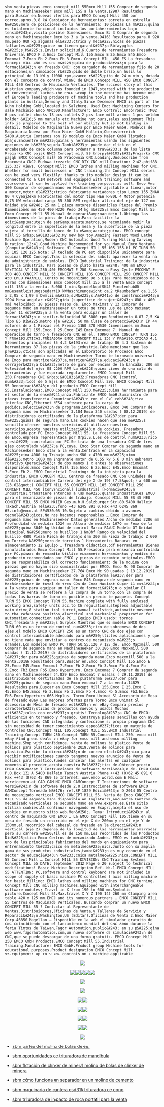 
```
sbm venta piezas emco concept mill 55Emco Mill 155 Comprar de segunda mano en Machineseeker Emco mill 155 a la venta.12987 Resultados para.Buscar en.Nuevas ofertas para EMCO Concept Mill 450 por correo.aprox.0,8 kW Cambiador de herramientas: torreta en estrella N&#250;mero de posiciones de la herramienta: 10 piezas La m&#225;quina es totalmente funcional incluidos los portaherramientas bajo tensi&#243;n,visita posible Dimensiones. Emco Bs 3 Comprar de segunda mano en Machineseeker Emco bs 3 a la venta.94168 Resultados para.H 920 mm,peso 900 kg,algunas el&#233;ctrica y mec&#225;nicas de piezas faltantes.m&#225;quinas no tienen garant&#237;a Bbfaypgfos m&#225;s.M&#225;s.Enviar solicitud.6.Cuarto de herramientas Fresadora Universal EMCO F 3.Emco Concept Mill 155.Emco E 25.Emco E45.Emco Emcomat 7.Emco Fb 2.Emco Fb 3.Emco. Concept MILL 450 ES La fresadora Concept MILL 450 es una m&#225;quina de producci&#243;n para la formaci&#243;n en fresado CNC: con cargador de herramientas fijo de 20 estaciones,un cambiador r&#225;pido de doble brazo,un husil lo principal de 13 kW y 10000 rpm,avance r&#225;pido de 24 m min y dotada con el concepto de control WinNC de EMCO.Concept MILL 450 EMCO CONCEPT MILL 450 Centros de Maquinado Verticales. The success story of this Austrian company,which was founded in 1947,started with the production of conventional lathes.The EMCO Group in the meantime has become one of Europe’s leading producers of machine tools and has production plants in Austria,Germany and Italy.Since December EMCO is part of the Kuhn Holding GmbH,located in Salzburg. Used Emco Machining Centers for sale Machinio Emco VMC100.Manufacturer: Emco Control: EmcoTronic TM02 6 pcs collet chucks 13 pcs collets 2 pcs face mill arbors 1 pcs weldon holder &#216;6 mm manuals etc.Machine not ours,sales assignment This info is prepared to the best of our ability but is not binding in detail. Modelos de Maquinaria Nueva por Emco Maier GmbH. Modelos de Maquinaria Nueva por Emco Maier GmbH Hallein,Oberosterreich 5400,Austria Contamos con 19 modelos de Emco Maier GmbH listados abajo.Encuentre m&#225;quinas y herramientas usando las siguientes opciones de b&#250;squeda.Tambi&#233;n puede dar click en el encabezado de cada columna para ordenar a trav&#233;s de los lista Frezarka CNC pająk EMCO Concept mill 55 &nbsp;&#0183;&#32;Frezarka CNC pająk EMCO Concept mill 55 Pracownia CNC.Loading.Unsubscribe from Pracownia CNC?.Budowa frezarki CNC DIY CNC mill Duration: 2:42.phif88 125,337 views. Concept Mill: EMCO lathes and milling machines for CNC. Whether for small businesses or CNC training,the Concept MILL series can be used very flexibly: thanks to its modular design it can be connected to a CIM network and equipped with training software and courseware it can be applied for training purposes,as well. Emco Vmc 300 Comprar de segunda mano en Machineseeker ajustable a linear,motor a motor,motor el&#233;ctrico fabricante variadores tipo Lenze 155 ZNA0 80 4 Cyeaj3ekm Fabricantes del motor tipo HEW RF80L 4 Motor potencia 0,75 KW velocidad rango 55 300 RPM regelbar altura del eje de 127 mm Unidad eje &#248; 25 mm 1 pieza motores disponibles Piezas del Premio Dimensiones mm 450 400 H220 Peso 34 kg m&#225;s Emco Concept Mill 55 Emco Concept Mill 55 Manual de operaci&amp;oacute;n 1.Obtenga las dimensiones de la pieza de trabajo.Para facilitar la edici&amp;oacute;n de par&amp;aacute;metros,se recomienda medir la longitud entre la superficie de la mesa y la superficie de la pieza sujeta al tornillo de banco de la m&amp;aacute;quina. EMCO concept mill 55 &nbsp;&#0183;&#32;My new boy toy,Amazing Fastest Wood Lathe Machine Operation,Modern CNC Automatic Wood Turning Milling Carving Duration: 12:41.Good Machine Recommended for you Manual Emco Ventana (Computaci&#243;n) Software H1 Concept MILL 55 105 155.H1 PC TURN 50 55 105 120 125.Nota: El teclado de PC est disponible unicamente para mquinas EMCO Concept.Tras la seleccin del smbolo aparecer la venta na de administracin de smbolos. EMCO Industrial Training: de la industria para la industria. Para piezas de plato hasta &#248; 400 mm EMCO VErTICAL VT 160,250,400 EMCOMAT E 200 Siemens o Easy Cycle EMCOMAT E 300 480.CONCEPT MILL 55 CONCEPT MILL 105 CONCEPT MILL 250 CONCEPT MILL 450 EMCO MAXXMILL Centro De Mecanizado De 5 Ejes Para mecanizados de 5 caras con dimensiones Emco concept mill 155 a la venta Emco concept mill 155 a la venta. 5.000 1 min.SpindelkopfSK40 Pinolenhub80 mmGesamtleistungsbedarf10 kWMaschinengewicht ca.2 tRaumbedarf ca.1,55 x 2,05 x 1,99 m Dwmlii m&#225;s.M&#225;s.A&#241;o de construcci&#243;n 1994 Mesa angular r&#237;gida (superficie de sujeci&#243;n 800 x 400 mm) Velocidad: 18 piezas Pasos de. Emco Maximat V 13 Comprar de segunda mano en Machineseeker Un total de tres CDs de Emco Maximat Super 11 est&#225;n a la venta para equipar un taller de formaci&#243;n o similar.Velocidad 30 3000 rpm Rendimiento 0.07 7,5 KW Tipo B5 Di&#225;metro eje &#216; 50 mm Clase de protecci&#243;n IP 44 motores de x 1 Piezas del Premio 1160 370 H530 Dimensiones mm.Emco Concept Mill 155.Emco E 25.Emco E45.Emco Emcomat 7. Manual de operacion de torno y fresadora CNC en el. TORNO EMCO CONCEPT TURN 155 Y PR&#193;CTICAS.FRESADORA EMCO CONCEPT MILL 155 Y PR&#196;CTICAS 4.1 Elementos principales 85 4.2 &#193;rea de trabajo 86 4.3 Sistema de herramientas 87.las piezas de la industria.Cabe mencionar que las pr&#225;cticas son aplicadas en el Laboratorio de Procesos Emco Comprar de segunda mano en Machineseeker Torno de torneado universal de Emco para matricer&#237;a,matricer&#237;a,educaci&#243;n y cerrajer&#237;a Di&#225;metro de giro por encima de la bancada: 280 mm Velocidad del eje: 55 2200 RPM La m&#225;quina viene de una sala de herramientas y fue esperada regularmente. EMCO Concept Mill 250.Fresadoras CNC &nbsp;&#0183;&#32;Fresadoras CNC (control num&#233;rico) de 5 Ejes de EMCO Concept Mill 250. EMCO Concept Mill 55 Denominaci&#243;n del producto EMCO Concept Mill 55.Instalaciones:.EMCO Concept Mill 250.M&#225;quina herramienta para el sector de la ense&#241;anza.Fabricante EMCO GmbH.Suministro de piezas transferencia Comunicaci&#243;n con el CNC rob&#243;tica interfaz DNC,Ethernet MES4 software para la carga de pedidos,selecci&#243;n de programa,indicadores. Emco 340 Comprar de segunda mano en Machineseeker 3.104 Emco 340 usadas ( 08.12.2019) de distribuidores certificados de la plataforma l&#237;der para m&#225;quinas de segunda mano.Las cookies hacen que sea m&#225;s sencillo ofrecer nuestros servicios.Al utilizar nuestros servicios,acepta nuestra utilizaci&#243;n de cookies. Fresadora controlada por PC Emco Concept Mill 55. La fresadora Concept Mill 55 de Emco,empresa representada por Orpi,S.L.es de control num&#233;rico y est&#225; controlada por PC.Se trata de una fresadora CNC de tres ejes controlado v&#237;a PC,cuya. Emco Star Comprar de segunda mano en Machineseeker Emco star a la venta.Centrada en la capacidad m&#225;xima 4000 kg Trabajo ancho 980 x 4700 mm m&#225;ximo di&#225;metro 1600 mm Engranaje motor de 0.55 kw 5,6 U min gebremst rotativo Operaci&#243;n de dos manos 1 x antes de observaciones disponibles.Emco Concept Mill 155.Emco E 25.Emco E45.Emco Emcomat 7.Emco Fb 2. EMCO Industrial Training: de la industria para la industria. EMCO CONCEPT MILL Centros de fresado CNC Con unidades de control intercambiables Carrera del eje X de 190 (7.5&quot;) a 600 mm (23.62&quot;) CONCEPT MILL 55 CONCEPT MILL 105 CONCEPT MILL 250 CONCEPT MILL 450 [Convencional] [Industria] [Formaci&#243;n Industrial.transfiere entonces a las m&#225;quinas industriales EMCO para el mecanizado de piezas de trabajo. Concept MILL 55 ES 4S NEU CONCEPT MILL 55 EMCO MAIER Ges.m.b.H.Salzburger Str.80.5400 Hallein Taxach.Austria Tel&#233;fono +43 6245 891 0.Fax +43 6245 869 65.info@emco.at SP4530.05 10.Sujeto a cambios debido a avances tecnol&#243;gicos.No nos hacemos responsables … Emco Comprar de segunda mano en Machineseeker Datos generales Ancho de medidas 2286 mm Profundidad de medidas 1524 mm Altura de medidas 1676 mm Peso de la m&#225;quina 3040 kg Unidad de control Marca FANUC Modelo OT Unidad principal N&#250;mero de husillos 1 Nm8bf Rango de velocidad del husillo 4800 Pieza Pieza de trabajo drm 300 mm Pieza de trabajo Z 600 mm Torreta N&#250;mero de torretas 1 Herramientas Ranuras en almacenamiento 12 Equipo … fresadora didactica.pdf Herramientas Bienes manufacturados Emco Concept Mill 55.Fresadora para enseanza controlada por PC.piezas de recambio Utilice nicamente herramientas y medios de produccin recomendados por EMCO y piezas de recambio originales.EMCO no se responsabiliza del correcto funcionamiento de la mquina con piezas que no hayan sido suministradas por EMCO. Emco Mc 90 Comprar de segunda mano en Machineseeker 27.764 Emco Mc 90 usadas ( 13.12.2019) de distribuidores certificados de la plataforma l&#237;der para m&#225;quinas de segunda mano. Emco E45 Comprar de segunda mano en Machineseeker Un total de tres CDs de Emco Maximat Super 11 est&#225;n a la venta para equipar un taller de formaci&#243;n o similar.El precio de venta se refiere a la compra de un torno,con la compra de todas las barras de torno es posible un precio de paquete. Concept TURN 55 EMCO Concept TURN 55.Machine complete with fully enclosed working area,safety units acc.to CE regulations,stepless adjustable main drive,8 station tool turret,manual tailstock,automatic movement to the reference position,electrical and mechanical preparation for automation,connection cable PC … Equipo EMCO usado: tornos CNC,fresadora y m&#225;s Surplex Mientras que el modelo EMCO CONCEPT TURN 60 es un torno de control num&#233;rico de sobremesa de dos ejes,el modelo EMCO CONCEPT 250 es un torno CNC de dos ejes con control intercambiable adecuado para m&#250;ltiples aplicaciones y que no tiene nada que envidiar a centros de mecanizado m&#225;s grandes.Los modelos EMCO PC TURN 50,55,120 y 125 de. Emco Maxxmill 500 Comprar de segunda mano en Machineseeker 30.186 Emco Maxxmill 500 usadas ( 11.12.2019) de distribuidores certificados de la plataforma l&#237;der para m&#225;quinas de segunda mano.Emco maxxmill 500 a la venta.30186 Resultados para.Buscar en.Emco Concept Mill 155.Emco E 25.Emco E45.Emco Emcomat 7.Emco Fb 2.Emco Fb 3.Emco Fb 4.Emco Fb 5.Emco Fb3.Emco Fb5.Emco Hyperturn. Emco Emcomat 7 Comprar de segunda mano en Machineseeker 14.829 Emco Emcomat 7 usadas ( 29.11.2019) de distribuidores certificados de la plataforma l&#237;der para m&#225;quinas de segunda mano.Emco emcomat 7 a la venta.14829 Resultados para.Buscar en.Emco Concept Mill 155.Emco E 25.Emco E 45.Emco E45.Emco Fb 2.Emco Fb 3.Emco Fb 4.Emco Fb 5.Emco Fb3.Emco Fb5.Emco Hyperturn 665 Mcplus. Torno Emco Unimat Sl Accesorio de Mesa de fresado eBay Las mejores ofertas para Torno Emco Unimat Sl Accesorio de Mesa de fresado est&#225;n en eBay Compara precios y caracter&#237;sticas de productos nuevos y usados Muchos art&#237;culos con env&#237;o gratis! Tecnolog&#237;a CNC de EMCO: eficiencia en torneado y fresado. Construya piezas sencillas con ayuda de las funciones CAD integradas y confeccione su propio programa CNC sin necesidad de tener conocimientos espec&#237;ficos en materia de controles CNC.Concept MILL 105.Concept MILL 55.EMCO Industrial Training.Concept TURN 250.Concept TURN 55.Concept MILL 250. emco mill eBay Find great deals on eBay for emco mill and emco milling machine.Shop with confidence. venta de molinos de platico Venta de molinos para plastico Septiembre 2019.Venta de molinos para plastico.Escribe tu direcci&#243;n de correo electr&#243;nico para recibir notificaciones cuando tengamos nuevos anuncios de Venta de molinos para plastico.Puedes cancelar las alertas en cualquier momento.Al proceder,acepta nuestra Pol&#237;tica de.Obtener precio EMCO CAMConcept T Instrucciones de software Versi&#243;n de. EMCO GmbH P.O.Box 131 A 5400 Hallein Taxach Austria Phone ++43 (0)62 45 891 0 Fax ++43 (0)62 45 869 65 Internet: www.emco world.com E Mail: serviceemco.at CAD CAM NC EMCO CAMConcept T Instrucciones de software Versi&#243;n de software desde 2.0 Instrucciones de software EMCO CAMConcept Torneado N&#176; ref.SP 1829 Edici&#243;n D 2014 05 Centro de mecanizado vertical EMCO CONCEPT MILL 55. Venta de Emco CONCEPT MILL 55 de segunda mano disponible en Inglaterra,encuentre Centros de mecanizado verticales de secunda mano en www.exapro.es.Este sitio utiliza cookies.Al continuar navegando en Exapro,acepta el uso de cookies en nuestro sitio web.Men&#250;. Tema: Introducci&#243;n al centro de maquinado CNC EMCO … La EMCO Concept Mill 105,tiene en su mesa de fresado un recorrido en el eje X de 200mm y en el eje Y de 150mm,el recorrido del cabezal de fresado en la direcci&#243;n vertical (eje Z) depende de la longitud de las herramientas amarradas pero su carrera &#250;til es de 150 mm.Los recorridos de los Productos Did&#225;ctica Emco Centros de mecanizado Andes. EMCO es tambi&#233;n uno de los principales fabricantes del mundo en equipamiento para entrenamiento t&#233;cnico en metalmec&#225;nica.Junto con su amplia gama de sus productos industriales,tambi&#233;n es muy conocido en el sector de educaci&#243;n t&#233;cnica metalmec&#225;nica.CONCEPT MILL 55 Concept Mill … Concept MILL 55 DIVISION: CNC Training Systems Concept MILL 55 DATE: September 2012 Page 6 20 Subject to technical modifications! Basic Machine Description Ref. No.1.EMCO Concept MILL 55 ATTENTION: PC,software and control keyboard are not included in scope of supply of basic machine PC controlled 3 axis milling machine for basic Milling: EMCO lathes and milling machines for CNC turning. Concept Mill CNC milling machines.Equipped with interchangeable software modules; Travel in X from 190 to 600 mm.Symbolic picture.Concept Mill 55.Max.travel X Y Z 190 140 260 mm Clamping area table 420 x 125 mm.EMCO and its numerous partners … EMCO CONCEPT MILL 55 Centros de Maquinado Verticales. Buscando comprar un nuevo EMCO CONCEPT MILL 55 ? Contactar al Representante de Ventas.Distribuidores,Oficinas de Venta,y Talleres de Servicio y Reparaci&#243;n.Washington,US (Editar).Oficinas de Venta 2.Emco Maier Corp.46850 Magellan … Disponible en la web el simulador gratuito de CNC Coincidiendo con el lanzamiento mundial del CNC 8060 durante la feria Timtos de Taiwan,Fagor Automation,public&#243; en su p&#225;gina web www.fagorautomation.com,un nuevo software de simulaci&#243;n de CNC,que se puede descargar de una forma gratuita. EMCO Concept Mill 250 EMCO GmbH Products.EMCO Concept Mill 55.Industrial Training.Manufacturer EMCO GmbH.Product group Machine tools for educational purposes.Product designation EMCO Concept Mill 55.Equipment: Up to 9 CNC controls on 1 machine applicable 
```

<div align="center">

<a href="https://es-crusher.shibang-china.com/github&k=sbm+venta+piezas+emco+concept+mill+55"><img src="https://static.shibang-china.com/es/crusher/logo.jpg"></a>

<a href="https://es-crusher.shibang-china.com/github&k=sbm+venta+piezas+emco+concept+mill+55"><img src="https://static.shibang-china.com/es/crusher/index.jpg"></a><a href="https://es-crusher.shibang-china.com/material.htmlgithub&k=sbm+venta+piezas+emco+concept+mill+55"><img src="https://static.shibang-china.com/es/crusher/material.jpg"></a><a href="https://es-crusher.shibang-china.com/application.htmlgithub&k=sbm+venta+piezas+emco+concept+mill+55"><img src="https://static.shibang-china.com/es/crusher/application.jpg"></a><a href="https://es-crusher.shibang-china.com/aboutus.htmlgithub&k=sbm+venta+piezas+emco+concept+mill+55"><img src="https://static.shibang-china.com/es/crusher/aboutus.jpg"></a><a href="https://es-crusher.shibang-china.com/contact.htmlgithub&k=sbm+venta+piezas+emco+concept+mill+55"><img src="https://static.shibang-china.com/es/crusher/contact.jpg"></a>

<a href="https://es-crusher.shibang-china.com/github&k=sbm+venta+piezas+emco+concept+mill+55"><img src="https://static.shibang-china.com/es/crusher/banner.jpg"></a>

<a href="https://swt.shibang-china.com/github&k=sbm+venta+piezas+emco+concept+mill+55"><img src="https://static.shibang-china.com/es/crusher/text.jpg"></a>

<a href="https://swt.shibang-china.com/github&k=sbm+venta+piezas+emco+concept+mill+55"><img src="https://static.shibang-china.com/es/crusher/chat.jpg"></a><a href="https://es-crusher.shibang-china.com/contact.htmlgithub&k=sbm+venta+piezas+emco+concept+mill+55"><img src="https://static.shibang-china.com/es/crusher/message.jpg"></a>

<a href="https://es-crusher.shibang-china.com/products/pe.htmlgithub&k=sbm+venta+piezas+emco+concept+mill+55"><img src="https://static.shibang-china.com/es/crusher/pe.jpg"></a><a href="https://es-crusher.shibang-china.com/products/pf.htmlgithub&k=sbm+venta+piezas+emco+concept+mill+55"><img src="https://static.shibang-china.com/es/crusher/pf.jpg"></a>

<a href="https://es-crusher.shibang-china.com/products/hpt.htmlgithub&k=sbm+venta+piezas+emco+concept+mill+55"><img src="https://static.shibang-china.com/es/crusher/hpt.jpg"></a><a href="https://es-crusher.shibang-china.com/products/vsi.htmlgithub&k=sbm+venta+piezas+emco+concept+mill+55"><img src="https://static.shibang-china.com/es/crusher/vsi.jpg"></a>

<a href="https://es-crusher.shibang-china.com/products/klv.htmlgithub&k=sbm+venta+piezas+emco+concept+mill+55"><img src="https://static.shibang-china.com/es/crusher/klv.jpg"></a><a href="https://es-crusher.shibang-china.com/products/portable.htmlgithub&k=sbm+venta+piezas+emco+concept+mill+55"><img src="https://static.shibang-china.com/es/crusher/portable.jpg"></a>

<a href="https://swt.shibang-china.com/github&k=sbm+venta+piezas+emco+concept+mill+55"><img src="https://static.shibang-china.com/es/crusher/case.jpg"></a>

</div>


* [sbm partes del molino de bolas de ee.](sbm%20partes%20del%20molino%20de%20bolas%20de%20ee..md)

* [sbm oportunidades de trituradora de mandíbula](sbm%20oportunidades%20de%20trituradora%20de%20mand%C3%ADbula.md)

* [sbm flotación de clínker de mineral molino de bolas de clínker de mineral](sbm%20flotaci%C3%B3n%20de%20cl%C3%ADnker%20de%20mineral%20molino%20de%20bolas%20de%20cl%C3%ADnker%20de%20mineral.md)

* [sbm cómo funciona un separador en un molino de cemento](sbm%20c%C3%B3mo%20funciona%20un%20separador%20en%20un%20molino%20de%20cemento.md)

* [sbm maquinaria de cantera csd315 trituradora de cono](sbm%20maquinaria%20de%20cantera%20csd315%20trituradora%20de%20cono.md)

* [sbm trituradora de impacto de roca portátil para la venta](sbm%20trituradora%20de%20impacto%20de%20roca%20port%C3%A1til%20para%20la%20venta.md)